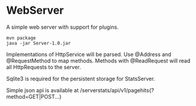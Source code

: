 # WebServer
A simple web server with support for plugins.

```
mvn package
java -jar Server-1.0.jar
```

Implementations of HttpService will be parsed. Use
@Address and @RequestMethod to map methods.
Methods with @ReadRequest will read all HttpRequests to the server.

Sqlite3 is required for the persistent storage for StatsServer.

Simple json api is available at /serverstats/api/v1/pagehits{?method=GET|POST...}


